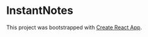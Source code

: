 # InstantNotes

This project was bootstrapped with [Create React App](https://github.com/facebook/create-react-app).
